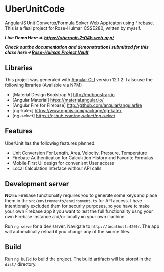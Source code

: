 # UberUnitCode

AngularJS Unit Converter/Formula Solver Web Applicaton using Firebase.
This is a final project for Rose-Hulman CSSE280, written by myself.

***Live Demo Here => https://uberunit-7c04b.web.app/***

***Check out the documentation and demonstration I submitted for this class here =>[Rose-Hulman Project Vault](https://rosehulmanprojectvault.org/project/-Mcae1Wvtehq-J4saaLz)***

## Libraries

This project was generated with [Angular CLI](https://github.com/angular/angular-cli) version 12.1.2.
I also use the following libraries (Available via NPM)

- [Material Design Bootstrap 5] <http://mdboostrap.io>
- [Angular Material] <https://material.angular.io/>
- [Angular Fire for Firebase] <http://github.com/angular/angularfire>
- [ng-katex] <https://www.npmjs.com/package/ng-katex>
- [ng-select] <https://github.com/ng-select/ng-select>

## Features

UberUnit has the following features planned:

- Unit Conversion For Length, Area, Velocity, Pressure, Temperature
- Firebase Authentication for Calculation History and Favorite Formulas
- Mobile-First UI design for convenient User access
- Local Calculation Interface without API calls

## Development server
**NOTE**
Firebase functionality requires you to generate some keys and place them in the `src/environments/environment.ts` for API access. I have intentionally excluded them for security purposes, so you have to make your own Firebase app if you want to test the full functionality using your own Firebase instance and/or locally on your own machine

Run `ng serve` for a dev server. Navigate to `http://localhost:4200/`. The app will automatically reload if you change any of the source files.

## Build

Run `ng build` to build the project. The build artifacts will be stored in the `dist/` directory.
